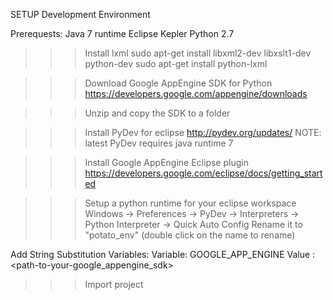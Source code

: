 SETUP Development Environment

Prerequests:
Java 7 runtime
Eclipse Kepler
Python 2.7

>>> Install lxml
sudo apt-get install libxml2-dev libxslt1-dev python-dev
sudo apt-get install python-lxml

>>> Download Google AppEngine SDK for Python
https://developers.google.com/appengine/downloads

>>> Unzip and copy the SDK to a folder

>>> Install PyDev for eclipse
http://pydev.org/updates/
NOTE: latest PyDev requires java runtime 7

>>> Install Google AppEngine Eclipse plugin
https://developers.google.com/eclipse/docs/getting_started

>>> Setup a python runtime for your eclipse workspace
Windows -> Preferences -> PyDev -> Interpreters -> Python Interpreter -> Quick Auto Config
Rename it to "potato_env" (double click on the name to rename)

Add String Substitution Variables:
Variable: GOOGLE_APP_ENGINE
Value   : <path-to-your-google_appengine_sdk>

>>> Import project